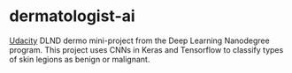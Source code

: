# dermatologist-ai
[Udacity](https://www.udacity.com) DLND dermo mini-project from the Deep Learning Nanodegree program. This project uses CNNs in Keras and Tensorflow to classify types of skin legions as benign or malignant.
